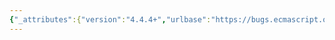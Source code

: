 ```yaml
---
{"_attributes":{"version":"4.4.4+","urlbase":"https://bugs.ecmascript.org/","maintainer":"dherman@mozilla.com"},"bug":{"bug_id":2865,"creation_ts":"2014-05-13 20:46:00 -0700","short_desc":"Inconsistent language throughout clause 23.1.x's various algorithms","delta_ts":"2015-01-15 16:19:00 -0800","product":"Draft for 6th Edition","component":"editorial issue","version":"Rev 24: April 27, 2014 Draft","rep_platform":"All","op_sys":"All","bug_status":"RESOLVED","resolution":"FIXED","priority":"Normal","bug_severity":"enhancement","everconfirmed":true,"reporter":{"uid":"waldron.rick","name":"Rick Waldron"},"assigned_to":{"uid":"allen","name":"Allen Wirfs-Brock"},"cc":"waldron.rick","long_desc":[{"commentid":8408,"comment_count":0,"who":{"uid":"waldron.rick","name":"Rick Waldron"},"bug_when":"2014-05-13 20:46:24 -0700","thetext":"23.1.1.1   If Type(map) is not Object then, throw a TypeError exception.\n23.1.3.1   If Type(M) is not Object, then throw a TypeError exception.\n23.1.5.1   If Type(map) is not Object, throw a TypeError exception.\n23.1.5.2.1 If Type(O) is not Object, throw a TypeError exception."},{"commentid":8410,"comment_count":1,"who":{"uid":"waldron.rick","name":"Rick Waldron"},"bug_when":"2014-05-13 21:01:50 -0700","thetext":"These should read: \n\n\n  If Type(...) is not Object, throw a TypeError exception.\n\n\n(\"then\" is served by the comma)"},{"commentid":11332,"comment_count":2,"who":{"uid":"allen","name":"Allen Wirfs-Brock"},"bug_when":"2015-01-13 12:08:18 -0800","thetext":"fixed in rev31 editor's draft\n\nthe rule is \", then\\n\" means the then clause is in the following indented step.  Otherwise we leave the \"then\" out and continue on the same line"},{"commentid":11409,"comment_count":3,"who":{"uid":"allen","name":"Allen Wirfs-Brock"},"bug_when":"2015-01-15 16:19:00 -0800","thetext":"In Rev31"}]}}
---
```

